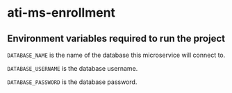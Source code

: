 # ati-ms-enrollment

## Environment variables required to run the project
``DATABASE_NAME`` is the name of the database this microservice will connect to.

``DATABASE_USERNAME`` is the database username.

``DATABASE_PASSWORD`` is the database password.
